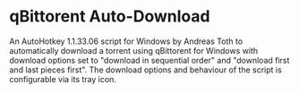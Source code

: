 # qBittorent Auto-Download
An AutoHotkey 1.1.33.06 script for Windows by Andreas Toth to automatically download a torrent using qBittorent for Windows with download options set to "download in sequential order" and "download first and last pieces first". The download options and behaviour of the script is configurable via its tray icon.
